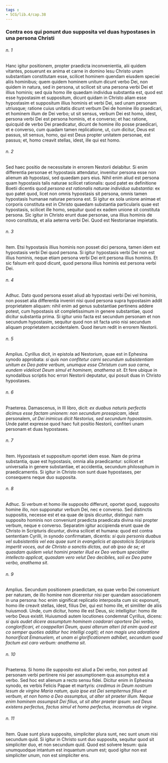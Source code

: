 ```yaml
---
tags : 
- SCG/lib.4/cap.38
---
```


### Contra eos qui ponunt duo supposita vel duas hypostases in una persona Christi

###### n. 1
Hanc igitur positionem, propter praedicta inconvenientia, alii quidem vitantes, posuerunt ex anima et carne in domino Iesu Christo unam substantiam constitutam esse, scilicet hominem quendam eiusdem speciei aliis hominibus; quem quidem hominem unitum dicunt verbo Dei, non quidem in natura, sed in persona, ut scilicet sit una persona verbi Dei et illius hominis; sed quia homo ille quaedam individua substantia est, quod est esse hypostasim et suppositum, dicunt quidam in Christo aliam esse hypostasim et suppositum illius hominis et verbi Dei, sed unam personam utriusque; ratione cuius unitatis dicunt verbum Dei de homine illo praedicari, et hominem illum de Dei verbo; ut sit sensus, verbum Dei est homo, idest, persona verbi Dei est persona hominis, et e converso; et hac ratione, quicquid de verbo Dei praedicatur, dicunt de homine illo posse praedicari, et e converso, cum quadam tamen replicatione, ut, cum dicitur, Deus est passus, sit sensus, homo, qui est Deus propter unitatem personae, est passus; et, homo creavit stellas, idest, ille qui est homo.

###### n. 2
Sed haec positio de necessitate in errorem Nestorii delabitur. Si enim differentia personae et hypostasis attendatur, invenitur persona esse non alienum ab hypostasi, sed quaedam pars eius. Nihil enim aliud est persona quam hypostasis talis naturae scilicet rationalis: quod patet ex definitione Boetii dicentis quod *persona est rationalis naturae individua substantia*: ex quo patet quod, licet non omnis hypostasis sit persona, omnis tamen hypostasis humanae naturae persona est. Si igitur ex sola unione animae et corporis constituta est in Christo quaedam substantia particularis quae est hypostasis, scilicet ille homo, sequitur quod ex eadem unione sit constituta persona. Sic igitur in Christo erunt duae personae, una illius hominis de novo constituta, et alia aeterna verbi Dei. Quod est Nestorianae impietatis.

###### n. 3
Item. Etsi hypostasis illius hominis non posset dici persona, tamen idem est hypostasis verbi Dei quod persona. Si igitur hypostasis verbi Dei non est illius hominis, neque etiam persona verbi Dei erit persona illius hominis. Et sic falsum erit quod dicunt, quod persona illius hominis est persona verbi Dei.

###### n. 4
Adhuc. Dato quod persona esset aliud ab hypostasi verbi Dei vel hominis, non posset alia differentia inveniri nisi quod persona supra hypostasim addit proprietatem aliquam: nihil enim ad genus substantiae pertinens addere potest, cum hypostasis sit completissimum in genere substantiae, quod dicitur substantia prima. Si igitur unio facta est secundum personam et non secundum hypostasim, sequitur quod non sit facta unio nisi secundum aliquam proprietatem accidentalem. Quod iterum redit in errorem Nestorii.

###### n. 5
Amplius. Cyrillus dicit, in epistola ad Nestorium, quae est in Ephesina synodo approbata: *si quis non confitetur carni secundum subsistentiam unitum ex Deo patre verbum, unumque esse Christum cum sua carne, eundem videlicet Deum simul et hominem, anathema sit*. Et fere ubique in synodalibus scriptis hoc errori Nestorii deputatur, qui posuit duas in Christo hypostases.

###### n. 6
Praeterea. Damascenus, in III libro, dicit: *ex duabus naturis perfectis dicimus esse factam unionem: non secundum prosopicam*, idest personalem, *ut Dei inimicus dicit Nestorius, sed secundum hypostasim*. Unde patet expresse quod haec fuit positio Nestorii, confiteri unam personam et duas hypostases.

###### n. 7
Item. Hypostasis et suppositum oportet idem esse. Nam de prima substantia, quae est hypostasis, omnia alia praedicantur: scilicet et universalia in genere substantiae, et accidentia, secundum philosophum in praedicamentis. Si igitur in Christo non sunt duae hypostases, per consequens neque duo supposita.

###### n. 8
Adhuc. Si verbum et homo ille supposito differunt, oportet quod, supposito homine illo, non supponatur verbum Dei, nec e converso. Sed distinctis suppositis, necesse est et ea quae de ipsis dicuntur, distingui: nam supposito hominis non conveniunt praedicta praedicata divina nisi propter verbum, neque e converso. Separatim igitur accipienda erunt quae de Christo in Scripturis dicuntur, divina scilicet et humana: quod est contra sententiam Cyrilli, in synodo confirmatam, dicentis: *si quis personis duabus vel subsistentiis vel eas quae sunt in evangelicis et apostolicis Scripturis impertit voces, aut de Christo a sanctis dictas, aut ab ipso de se; et quasdam quidem velut homini praeter illud ex Deo verbum specialiter intellecto applicat, quasdam vero velut Deo decibiles, soli ex Deo patre verbo, anathema sit*.

###### n. 9
Amplius. Secundum positionem praedictam, ea quae verbo Dei conveniunt per naturam, de illo homine non dicerentur nisi per quandam associationem in una persona: hoc enim significat replicatio interposita cum sic exponunt, homo ille creavit stellas, idest, filius Dei, qui est homo ille, et similiter de aliis huiusmodi. Unde, cum dicitur, homo ille est Deus, sic intelligitur: homo ille verbo Deus existit. Huiusmodi autem locutiones condemnat Cyrillus, dicens: *si quis audet dicere assumptum hominem coadorari oportere Dei verbo, conglorificari, et coappellari Deum, quasi alterum alteri (id enim quod est co semper quoties additur hoc intelligi cogit); et non magis una adoratione honorificat Emanuelem, et unam ei glorificationem adhibet, secundum quod factum est caro verbum: anathema sit*.

###### n. 10
Praeterea. Si homo ille supposito est aliud a Dei verbo, non potest ad personam verbi pertinere nisi per assumptionem qua assumptus est a verbo. Sed hoc est alienum a recto sensu fidei. Dicitur enim in Ephesina synodo, ex verbis Felicis Papae et martyris: *credimus in Deum nostrum Iesum de virgine Maria natum, quia ipse est Dei sempiternus filius et verbum, et non homo a Deo assumptus, ut alter sit praeter illum. Neque enim hominem assumpsit Dei filius, ut sit alter praeter ipsum: sed Deus existens perfectus, factus simul et homo perfectus, incarnatus de virgine*.

###### n. 11
Item. Quae sunt plura supposito, simpliciter plura sunt, nec sunt unum nisi secundum quid. Si igitur in Christo sunt duo supposita, sequitur quod sit simpliciter duo, et non secundum quid. Quod est solvere Iesum: quia unumquodque intantum est inquantum unum est; quod igitur non est simpliciter unum, non est simpliciter ens.

